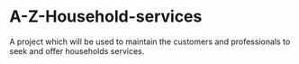 # A-Z-Household-services
A project which will be used to maintain the customers and professionals to seek and offer households services.
